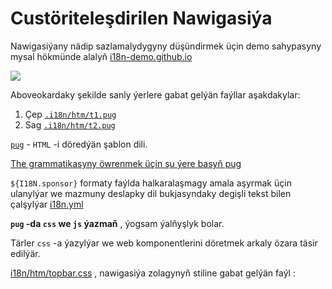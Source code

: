 # Custöriteleşdirilen Nawigasiýa

Nawigasiýany nädip sazlamalydygyny düşündirmek üçin demo sahypasyny mysal hökmünde alalyň [i18n-demo.github.io](//i18n-demo.github.io)

![](https://p.3ti.site/1731036697.avif)

Aboveokardaky şekilde sanly ýerlere gabat gelýän faýllar aşakdakylar:

1. Çep [`.i18n/htm/t1.pug`](https://github.com/i18n-site/demo.i18n.site/blob/main/.i18n/htm/t1.pug)
2. Sag [`.i18n/htm/t2.pug`](https://github.com/i18n-site/demo.i18n.site/blob/main/.i18n/htm/t2.pug)

[`pug`](https://pugjs.org) - `HTML` -i döredýän şablon dili.

[The grammatikasyny öwrenmek üçin şu ýere basyň pug](https://pugjs.org)

`${I18N.sponsor}` formaty faýlda halkaralaşmagy amala aşyrmak üçin ulanylýar we mazmuny deslapky dil bukjasyndaky degişli tekst bilen çalşylýar [i18n.yml](https://github.com/i18n-site/demo.i18n.site/blob/main/en/i18n.yml)

**`pug` -da `css` we `js` ýazmaň** , ýogsam ýalňyşlyk bolar.

Tärler `css` -a ýazylýar we web komponentlerini döretmek arkaly özara täsir edilýär.

[i18n/htm/topbar.css](https://github.com/i18n-site/demo.i18n.site/blob/main/.i18n/htm/topbar.css) , nawigasiýa zolagynyň stiline gabat gelýän faýl :
